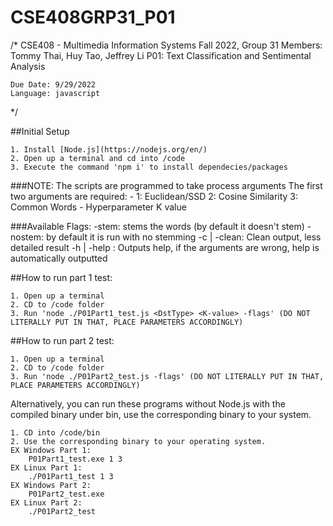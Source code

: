 # CSE408GRP31_P01

/*
    CSE408 - Multimedia Information Systems
    Fall 2022, Group 31
    Members: Tommy Thai, Huy Tao, Jeffrey Li
    P01: Text Classification and Sentimental Analysis
    
    Due Date: 9/29/2022
    Language: javascript
*/

##Initial Setup
```
1. Install [Node.js](https://nodejs.org/en/)
2. Open up a terminal and cd into /code
3. Execute the command 'npm i' to install dependecies/packages
```

###NOTE: The scripts are programmed to take process arguments
The first two arguments are required:
    <DstType> - 1: Euclidean/SSD 2: Cosine Similarity 3: Common Words
    <K-value> - Hyperparameter K value

###Available Flags:
    -stem: stems the words (by default it doesn't stem)
    -nostem: by default it is run with no stemming
    -c | -clean: Clean output, less detailed result
    -h | -help : Outputs help, if the arguments are wrong, help is automatically outputted

##How to run part 1 test:
```
1. Open up a terminal
2. CD to /code folder
3. Run 'node ./P01Part1_test.js <DstType> <K-value> -flags' (DO NOT LITERALLY PUT IN THAT, PLACE PARAMETERS ACCORDINGLY)
```

##How to run part 2 test:
```
1. Open up a terminal
2. CD to /code folder
3. Run 'node ./P01Part2_test.js -flags' (DO NOT LITERALLY PUT IN THAT, PLACE PARAMETERS ACCORDINGLY)
```

Alternatively, you can run these programs without Node.js with the compiled binary under bin, use the corresponding binary to your system.
```
1. CD into /code/bin
2. Use the corresponding binary to your operating system.
EX Windows Part 1:
    P01Part1_test.exe 1 3
EX Linux Part 1:
    ./P01Part1_test 1 3
EX Windows Part 2:
    P01Part2_test.exe
EX Linux Part 2:
    ./P01Part2_test
```
